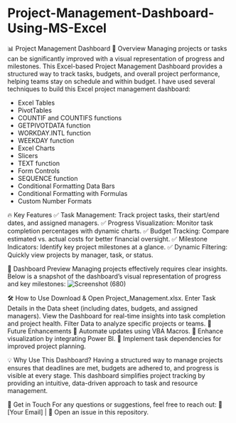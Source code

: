 # Project-Management-Dashboard-Using-MS-Excel
📊 Project Management Dashboard
📝 Overview
Managing projects or tasks can be significantly improved with a visual representation of progress and milestones. This Excel-based Project Management Dashboard provides a structured way to track tasks, budgets, and overall project performance, helping teams stay on schedule and within budget.
I have used several techniques to build this Excel project management dashboard:
* Excel Tables
* PivotTables
* COUNTIF and COUNTIFS functions
* GETPIVOTDATA function
* WORKDAY.INTL function
* WEEKDAY function
* Excel Charts
* Slicers
* TEXT function
* Form Controls
* SEQUENCE function
* Conditional Formatting Data Bars
* Conditional Formatting with Formulas
* Custom Number Formats

🔥 Key Features
✅ Task Management: Track project tasks, their start/end dates, and assigned managers.
✅ Progress Visualization: Monitor task completion percentages with dynamic charts.
✅ Budget Tracking: Compare estimated vs. actual costs for better financial oversight.
✅ Milestone Indicators: Identify key project milestones at a glance.
✅ Dynamic Filtering: Quickly view projects by manager, task, or status.

📸 Dashboard Preview
Managing projects effectively requires clear insights. Below is a snapshot of the dashboard’s visual representation of progress and key milestones:
![Screenshot (680)](https://github.com/user-attachments/assets/22f04aa1-ccfc-4b61-8715-1eb788b78927)


🛠️ How to Use
Download & Open Project_Management.xlsx.
Enter Task Details in the Data sheet (including dates, budgets, and assigned managers).
View the Dashboard for real-time insights into task completion and project health.
Filter Data to analyze specific projects or teams.
🚀 Future Enhancements
🔹 Automate updates using VBA Macros.
🔹 Enhance visualization by integrating Power BI.
🔹 Implement task dependencies for improved project planning.

💡 Why Use This Dashboard?
Having a structured way to manage projects ensures that deadlines are met, budgets are adhered to, and progress is visible at every stage. This dashboard simplifies project tracking by providing an intuitive, data-driven approach to task and resource management.

📧 Get in Touch
For any questions or suggestions, feel free to reach out:
📩 [Your Email] | 💬 Open an issue in this repository.

